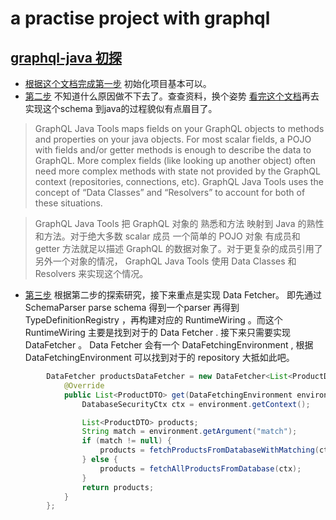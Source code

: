 #  a practise project with graphql

## [graphql-java 初探](https://www.graphql-java.com/documentation/v11/)

* [根据这个文档完成第一步](https://www.graphql-java.com/documentation/v11/getting-started/)
初始化项目基本可以。
* [第二步](https://www.graphql-java.com/documentation/v11/schema/) 不知道什么原因做不下去了。查查资料，换个姿势 [看完这个文档](https://www.graphql-java-kickstart.com/tools/schema-definition/)再去实现这个schema 到java的过程貌似有点眉目了。

> GraphQL Java Tools maps fields on your GraphQL objects to methods and properties on your java objects. For most scalar fields, a POJO with fields and/or getter methods is enough to describe the data to GraphQL. More complex fields (like looking up another object) often need more complex methods with state not provided by the GraphQL context (repositories, connections, etc). GraphQL Java Tools uses the concept of “Data Classes” and “Resolvers” to account for both of these situations.

> GraphQL Java Tools 把 GraphQL 对象的 熟悉和方法 映射到 Java 的熟性和方法。对于绝大多数 scalar 成员 一个简单的 POJO 对象 有成员和 getter 方法就足以描述 GraphQL 的数据对象了。对于更复杂的成员引用了另外一个对象的情况， GraphQL Java Tools 使用 Data Classes 和 Resolvers 来实现这个情况。

* [第三步](https://www.graphql-java.com/documentation/v11/data-fetching/)
  根据第二步的探索研究，接下来重点是实现 Data Fetcher。 即先通过 SchemaParser parse schema 得到一个parser 再得到TypeDefinitionRegistry ，再构建对应的 RuntimeWiring 。而这个 RuntimeWiring 主要是找到对于的 Data Fetcher . 接下来只需要实现 DataFetcher 。
  Data Fetcher 会有一个 DataFetchingEnvironment , 根据 DataFetchingEnvironment 可以找到对于的 repository 大抵如此吧。
```java
        DataFetcher productsDataFetcher = new DataFetcher<List<ProductDTO>>() {
            @Override
            public List<ProductDTO> get(DataFetchingEnvironment environment) {
                DatabaseSecurityCtx ctx = environment.getContext();

                List<ProductDTO> products;
                String match = environment.getArgument("match");
                if (match != null) {
                    products = fetchProductsFromDatabaseWithMatching(ctx, match);
                } else {
                    products = fetchAllProductsFromDatabase(ctx);
                }
                return products;
            }
        };
```
        
  